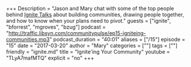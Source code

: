 +++
Description = "Jason and Mary chat with some of the top people behind [Ignite Talks](http://ignitetalks.io) about building communities, drawing people together, and how to know when your plans need to pivot."
guests = ["ignite", "bforrest", "mgroves", "bzug"]
podcast = "http://traffic.libsyn.com/communitypulse/ep15-igniteing-communities.mp3"
podcast_duration = "40:01"
aliases = ["/15"]
episode = "15"
date = "2017-03-20"
author = "Mary"
categories = [""]
tags = [""]
friendly = "ignite.md"
title = "Ignite'ing Your Community"
youtube = "TLyA7mafMTQ"
explicit = "no"
+++
